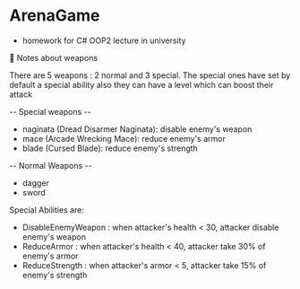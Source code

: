 # ArenaGame
- homework for C# OOP2 lecture in university

📝 Notes about weapons

There are 5 weapons : 2 normal and 3 special. The special ones have set by default a special ability also they can have a level which can boost their attack

-- Special weapons --
- naginata (Dread Disarmer Naginata): disable enemy's weapon
- mace (Arcade Wrecking Mace): reduce enemy's armor
- blade (Cursed Blade): reduce enemy's strength

-- Normal Weapons --
- dagger
- sword

Special Abilities are:
- DisableEnemyWeapon : when attacker's health < 30, attacker disable enemy's weapon
- ReduceArmor : when attacker's health < 40, attacker take 30% of enemy's armor 
- ReduceStrength :  when attacker's armor < 5, attacker take 15% of enemy's strength 
 
